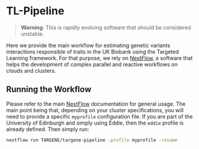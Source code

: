 # TL-Pipeline

> **Warning**:
>   This is rapidly evolving software that should be considered unstable.

Here we provide the main workflow for estimating genetic variants interactions responsible of traits in the UK Biobank using the Targeted Learning framework. For that purpose, we rely on [NextFlow](https://www.nextflow.io/), a software that helps the development of complex parallel and reactive workflows on clouds and clusters.

## Running the Workflow

Please refer to the main [NextFlow](https://www.nextflow.io/) documentation for general usage. The main point being that, depending on your cluster specifications, you will need to provide a specific `myprofile` configuration file. If you are part of the University of Edinburgh and simply using Eddie, then the `eddie` profile is already defined. Then simply run:

```bash
nextflow run TARGENE/targene-pipeline -profile myprofile -resume
```
